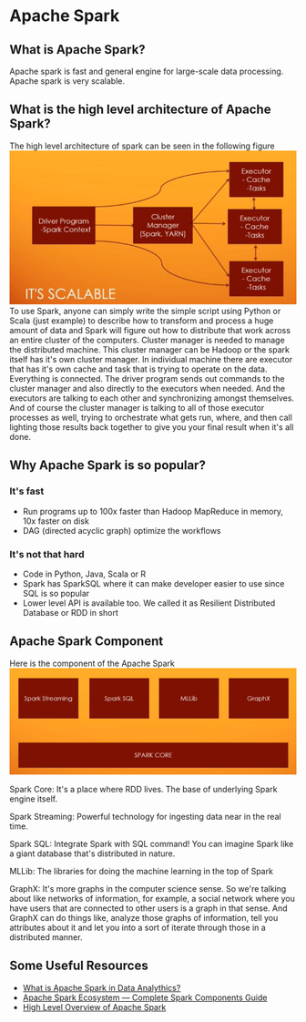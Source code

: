 # Apache Spark

## What is Apache Spark?
Apache spark is fast and general engine for large-scale data processing. Apache spark is very scalable. 

## What is the high level architecture of Apache Spark?
The high level architecture of spark can be seen in the following figure
![high-level](./img/spark-01.JPG)
To use Spark, anyone can simply write the simple script using Python or Scala (just example) to describe how to transform and process a huge amount of data and Spark will figure out how to distribute that work across an entire cluster of the computers. Cluster manager is needed to manage the distributed machine. This cluster manager can be Hadoop or the spark itself has it's own cluster manager. In individual machine there are executor that has it's own cache and task that is trying to operate on the data. Everything is connected. The driver program sends out commands to the cluster manager and also directly to the executors when needed. And the executors are talking to each other and synchronizing amongst themselves. And of course the cluster manager is talking to all of those executor processes as well, trying to orchestrate what gets run, where, and then call lighting those results back together to give you your final result when it's all done.

## Why Apache Spark is so popular?

### It's fast
- Run programs up to 100x faster than Hadoop MapReduce in memory, 10x faster on disk
- DAG (directed acyclic graph) optimize the workflows

### It's not that hard
- Code in Python, Java, Scala or R
- Spark has SparkSQL where it can make developer easier to use since SQL is so popular
- Lower level API is available too. We called it as Resilient Distributed Database or RDD in short

## Apache Spark Component
Here is the component of the Apache Spark
![component](./img/spark-02.JPG)

Spark Core: It's a place where RDD lives. The base of underlying Spark engine itself.

Spark Streaming: Powerful technology for ingesting data near in the real time. 

Spark SQL: Integrate Spark with SQL command! You can imagine Spark like a giant database that's distributed in nature. 

MLLib: The libraries for doing the machine learning in the top of Spark

GraphX: It's more graphs in the computer science sense.
So we're talking about like networks of information,
for example, a social network where you have users
that are connected to other users is a graph in that sense.
And GraphX can do things like, analyze those graphs of information, tell you attributes about it and let you into a sort of iterate through those in a distributed manner.

## Some Useful Resources
- [What is Apache Spark in Data Analythics?](https://medium.com/@loginwork/what-is-apache-spark-in-data-analytics-fc2ded8a492b)
- [Apache Spark Ecosystem — Complete Spark Components Guide](https://medium.com/@rinu.gour123/apache-spark-ecosystem-complete-spark-components-guide-f3b57893173e)
- [High Level Overview of Apache Spark](https://medium.com/better-programming/high-level-overview-of-apache-spark-c225a0a162e9)